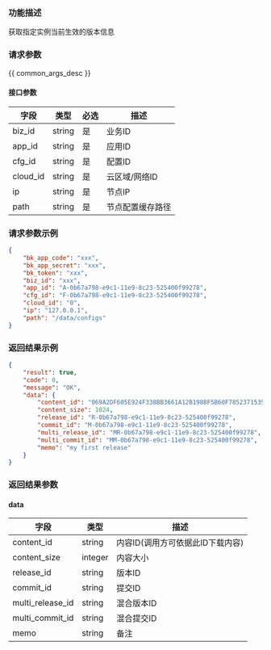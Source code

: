 ### 功能描述

获取指定实例当前生效的版本信息

### 请求参数

{{ common_args_desc }}

#### 接口参数

| 字段        |  类型     | 必选   |  描述    |
|-------------|-----------|--------|----------|
| biz_id      |  string   | 是     | 业务ID   |
| app_id      |  string   | 是     | 应用ID   |
| cfg_id      |  string   | 是     | 配置ID   |
| cloud_id    |  string   | 是     | 云区域/网络ID   |
| ip          |  string   | 是     | 节点IP   |
| path        |  string   | 是     | 节点配置缓存路径 |

### 请求参数示例

```json
{
    "bk_app_code": "xxx",
    "bk_app_secret": "xxx",
    "bk_token": "xxx",
    "biz_id": "xxx",
    "app_id": "A-0b67a798-e9c1-11e9-8c23-525400f99278",
    "cfg_id": "F-0b67a798-e9c1-11e9-8c23-525400f99278",
    "cloud_id": "0",
    "ip": "127.0.0.1",
    "path": "/data/configs"
}
```

### 返回结果示例

```json
{
    "result": true,
    "code": 0,
    "message": "OK",
    "data": {
        "content_id": "069A2DF605E924F338BB3661A12B198BF5B60F785237153591ED3687F4E3A65D",
        "content_size": 1024,
        "release_id": "R-0b67a798-e9c1-11e9-8c23-525400f99278",
        "commit_id": "M-0b67a798-e9c1-11e9-8c23-525400f99278",
        "multi_release_id": "MR-0b67a798-e9c1-11e9-8c23-525400f99278",
        "multi_commit_id": "MM-0b67a798-e9c1-11e9-8c23-525400f99278",
        "memo": "my first release"
    }
}
```

### 返回结果参数

#### data

| 字段             | 类型      | 描述    |
|------------------|-----------|---------|
| content_id       |  string   | 内容ID(调用方可依据此ID下载内容)  |
| content_size     |  integer  | 内容大小|
| release_id       |  string   | 版本ID  |
| commit_id        |  string   | 提交ID  |
| multi_release_id |  string   | 混合版本ID |
| multi_commit_id  |  string   | 混合提交ID |
| memo             |  string   | 备注 |
